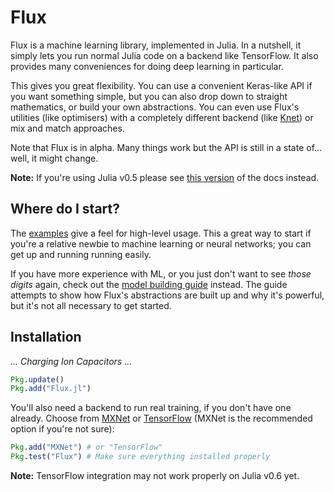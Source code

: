 # Flux

Flux is a machine learning library, implemented in Julia. In a nutshell, it simply lets you run normal Julia code on a backend like TensorFlow. It also provides many conveniences for doing deep learning in particular.

This gives you great flexibility. You can use a convenient Keras-like API if you want something simple, but you can also drop down to straight mathematics, or build your own abstractions. You can even use Flux's utilities (like optimisers) with a completely different backend (like [Knet](https://github.com/denizyuret/Knet.jl)) or mix and match approaches.

Note that Flux is in alpha. Many things work but the API is still in a state of... well, it might change.

**Note:** If you're using Julia v0.5 please see [this version](http://mikeinnes.github.io/Flux.jl/v0.1.1/) of the docs instead.

## Where do I start?

The [examples](examples/logreg.html) give a feel for high-level usage. This a great way to start if you're a relative newbie to machine learning or neural networks; you can get up and running running easily.

If you have more experience with ML, or you just don't want to see *those digits* again, check out the [model building guide](models/basics.html) instead. The guide attempts to show how Flux's abstractions are built up and why it's powerful, but it's not all necessary to get started.

## Installation

*... Charging Ion Capacitors ...*

```julia
Pkg.update()
Pkg.add("Flux.jl")
```

You'll also need a backend to run real training, if you don't have one already. Choose from [MXNet](https://github.com/dmlc/MXNet.jl) or [TensorFlow](https://github.com/malmaud/TensorFlow.jl) (MXNet is the recommended option if you're not sure):

```julia
Pkg.add("MXNet") # or "TensorFlow"
Pkg.test("Flux") # Make sure everything installed properly
```

**Note:** TensorFlow integration may not work properly on Julia v0.6 yet.
